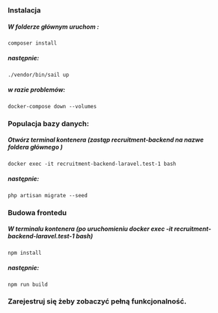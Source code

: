 ### Instalacja
##### W folderze głównym uruchom :
#### 
```
composer install
```
##### następnie:
####
```
./vendor/bin/sail up
```
##### w razie problemów:
####
```
docker-compose down --volumes
```

### Populacja bazy danych:
##### Otwórz terminal kontenera (zastąp recruitment-backend na nazwe foldera głównego )
#### 
```
docker exec -it recruitment-backend-laravel.test-1 bash
```
##### następnie:
####
```
php artisan migrate --seed
```

### Budowa frontedu
##### W terminalu kontenera (po uruchomieniu docker exec -it recruitment-backend-laravel.test-1 bash)
#### 
```
npm install
```
##### następnie:
####
```
npm run build
```
### Zarejestruj się żeby zobaczyć pełną funkcjonalność.
